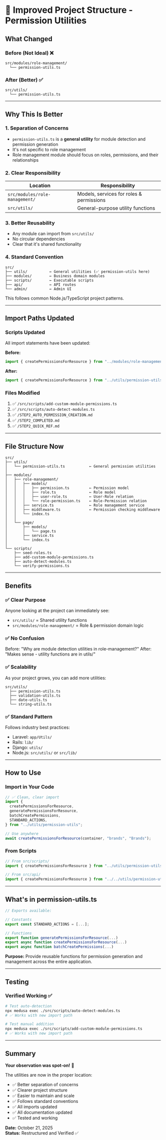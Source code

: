 # 📁 Improved Project Structure - Permission Utilities

## What Changed

### Before (Not Ideal) ❌

```
src/modules/role-management/
  └── permission-utils.ts
```

### After (Better) ✅

```
src/utils/
  └── permission-utils.ts
```

---

## Why This Is Better

### 1. **Separation of Concerns**

- `permission-utils.ts` is a **general utility** for module detection and permission generation
- It's not specific to role management
- Role management module should focus on roles, permissions, and their relationships

### 2. **Clear Responsibility**

| Location                       | Responsibility                           |
| ------------------------------ | ---------------------------------------- |
| `src/modules/role-management/` | Models, services for roles & permissions |
| `src/utils/`                   | General-purpose utility functions        |

### 3. **Better Reusability**

- Any module can import from `src/utils/`
- No circular dependencies
- Clear that it's shared functionality

### 4. **Standard Convention**

```
src/
├── utils/          ← General utilities (✅ permission-utils here)
├── modules/        ← Business domain modules
├── scripts/        ← Executable scripts
├── api/            ← API routes
└── admin/          ← Admin UI
```

This follows common Node.js/TypeScript project patterns.

---

## Import Paths Updated

### Scripts Updated

All import statements have been updated:

**Before:**

```typescript
import { createPermissionsForResource } from "../modules/role-management/permission-utils";
```

**After:**

```typescript
import { createPermissionsForResource } from "../utils/permission-utils";
```

### Files Modified

1. ✅ `/src/scripts/add-custom-module-permissions.ts`
2. ✅ `/src/scripts/auto-detect-modules.ts`
3. ✅ `/STEP2_AUTO_PERMISSION_CREATION.md`
4. ✅ `/STEP2_COMPLETED.md`
5. ✅ `/STEP2_QUICK_REF.md`

---

## File Structure Now

```
src/
├── utils/
│   └── permission-utils.ts           ← General permission utilities
│
├── modules/
│   ├── role-management/
│   │   ├── models/
│   │   │   ├── permission.ts         ← Permission model
│   │   │   ├── role.ts               ← Role model
│   │   │   ├── user-role.ts          ← User-Role relation
│   │   │   └── role-permission.ts    ← Role-Permission relation
│   │   ├── service.ts                ← Role management service
│   │   ├── middleware.ts             ← Permission checking middleware
│   │   └── index.ts
│   │
│   └── page/
│       ├── models/
│       │   └── page.ts
│       ├── service.ts
│       └── index.ts
│
└── scripts/
    ├── seed-roles.ts
    ├── add-custom-module-permissions.ts
    ├── auto-detect-modules.ts
    └── verify-permissions.ts
```

---

## Benefits

### ✅ Clear Purpose

Anyone looking at the project can immediately see:

- `src/utils/` = Shared utility functions
- `src/modules/role-management/` = Role & permission domain logic

### ✅ No Confusion

Before: "Why are module detection utilities in role-management?"
After: "Makes sense - utility functions are in utils/"

### ✅ Scalability

As your project grows, you can add more utilities:

```
src/utils/
  ├── permission-utils.ts
  ├── validation-utils.ts
  ├── date-utils.ts
  └── string-utils.ts
```

### ✅ Standard Pattern

Follows industry best practices:

- Laravel: `app/Utils/`
- Rails: `lib/`
- Django: `utils/`
- Node.js: `src/utils/` or `src/lib/`

---

## How to Use

### Import in Your Code

```typescript
// ✅ Clean, clear import
import {
  createPermissionsForResource,
  generatePermissionsForResource,
  batchCreatePermissions,
  STANDARD_ACTIONS,
} from "../utils/permission-utils";

// Use anywhere
await createPermissionsForResource(container, "brands", "Brands");
```

### From Scripts

```typescript
// From src/scripts/
import { createPermissionsForResource } from "../utils/permission-utils";

// From src/api/
import { createPermissionsForResource } from "../../utils/permission-utils";
```

---

## What's in permission-utils.ts

```typescript
// Exports available:

// Constants
export const STANDARD_ACTIONS = [...];

// Functions
export function generatePermissionsForResource(...)
export async function createPermissionsForResource(...)
export async function batchCreatePermissions(...)
```

**Purpose:** Provide reusable functions for permission generation and management across the entire application.

---

## Testing

### Verified Working ✅

```bash
# Test auto-detection
npx medusa exec ./src/scripts/auto-detect-modules.ts
# ✅ Works with new import path

# Test manual addition
npx medusa exec ./src/scripts/add-custom-module-permissions.ts
# ✅ Works with new import path
```

---

## Summary

**Your observation was spot-on!** 🎯

The utilities are now in the proper location:

- ✅ Better separation of concerns
- ✅ Clearer project structure
- ✅ Easier to maintain and scale
- ✅ Follows standard conventions
- ✅ All imports updated
- ✅ All documentation updated
- ✅ Tested and working

**Date:** October 21, 2025  
**Status:** Restructured and Verified ✅
